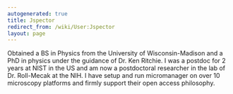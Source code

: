 ```yaml
---
autogenerated: true
title: Jspector
redirect_from: /wiki/User:Jspector
layout: page
---
```


Obtained a BS in Physics from the University of Wisconsin-Madison and a
PhD in physics under the guidance of Dr. Ken Ritchie. I was a postdoc
for 2 years at NIST in the US and am now a postdoctoral researcher in
the lab of Dr. Roll-Mecak at the NIH. I have setup and run micromanager
on over 10 microscopy platforms and firmly support their open access
philosophy.
